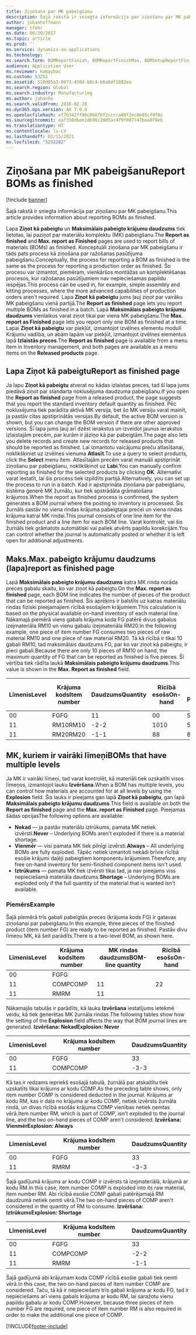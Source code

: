 ```yaml
---
title: Ziņošana par MK pabeigšanu
description: Šajā rakstā ir sniegta informācija par ziņošanu par MK pabeigšanu.
author: johanhoffmann
manager: tfehr
ms.date: 06/20/2017
ms.topic: article
ms.prod: ''
ms.service: dynamics-ax-applications
ms.technology: ''
ms.search.form: BOMReportFinish, BOMReportFinishMax, BOMSetupReportFinish
audience: Application User
ms.reviewer: kamaybac
ms.custom: 53251
ms.assetid: 510d05a3-0073-438d-b0c4-b6a6df1882ea
ms.search.region: Global
ms.search.industry: Manufacturing
ms.author: johanho
ms.search.validFrom: 2016-02-28
ms.dyn365.ops.version: AX 7.0.0
ms.openlocfilehash: ef7b342ff90c066f6f2cccca08f2ec0e05cf9f8c
ms.sourcegitcommit: eaf330dbee1db96c20d5ac479f007747bea079eb
ms.translationtype: HT
ms.contentlocale: lv-LV
ms.lasthandoff: 02/15/2021
ms.locfileid: "5232282"
---
```

# <a name="report-boms-as-finished"></a><span data-ttu-id="dd68f-103">Ziņošana par MK pabeigšanu</span><span class="sxs-lookup"><span data-stu-id="dd68f-103">Report BOMs as finished</span></span>

[!include [banner](../includes/banner.md)]

<span data-ttu-id="dd68f-104">Šajā rakstā ir sniegta informācija par ziņošanu par MK pabeigšanu.</span><span class="sxs-lookup"><span data-stu-id="dd68f-104">This article provides information about reporting BOMs as finished.</span></span>

<span data-ttu-id="dd68f-105">Lapa **Ziņot kā pabeigtu** un **Maksimālais pabeigto krājumu daudzums** tiek lietotas, lai paziņot par materiālu komplektu (MK) pabeigšanu.</span><span class="sxs-lookup"><span data-stu-id="dd68f-105">The **Report as finished** and **Max. report as Finished** pages are used to report bills of materials (BOMs) as finished.</span></span> <span data-ttu-id="dd68f-106">Konceptuāli ziņošana par MK pabeigšanu ir tāds pats process kā ziņošana par ražošanas pasūtījuma pabeigšanu.</span><span class="sxs-lookup"><span data-stu-id="dd68f-106">Conceptually, the process for reporting a BOM as finished is the same as the process for reporting a production order as finished.</span></span> <span data-ttu-id="dd68f-107">Šo procesu var izmantot, piemēram, vienkāršos montāžas un komplektēšanas procesos, kur ražošanas pasūtījumiem nav nepieciešamas papildu iespējas.</span><span class="sxs-lookup"><span data-stu-id="dd68f-107">This process can be used in, for example, simple assembly and kitting processes, where the more advanced capabilities of production orders aren't required.</span></span> <span data-ttu-id="dd68f-108">Lapa **Ziņot kā pabeigtu** jums ļauj ziņot par vairāku MK pabeigšanu vienā partijā.</span><span class="sxs-lookup"><span data-stu-id="dd68f-108">The **Report as finished** page lets you report multiple BOMs as finished in a batch.</span></span> <span data-ttu-id="dd68f-109">Lapā **Maksimālais pabeigto krājumu daudzums** vienlaikus varat ziņot tikai par viena MK pabeigšanu.</span><span class="sxs-lookup"><span data-stu-id="dd68f-109">The **Max. report as Finished** page lets you report only one BOM as finished at a time.</span></span> <span data-ttu-id="dd68f-110">Lapai **Ziņot kā pabeigtu** var piekļūt, izmantojot izvēlnes elementu modulī Krājumu vadība, un abām lapām var piekļūt, izmantojot izvēlnes elementus lapā **Izlaistās preces**.</span><span class="sxs-lookup"><span data-stu-id="dd68f-110">The **Report as finished** page is available from a menu item in Inventory management, and both pages are available as a menu items on the **Released products** page.</span></span>

## <a name="report-as-finished-page"></a><span data-ttu-id="dd68f-111">Lapa Ziņot kā pabeigtu</span><span class="sxs-lookup"><span data-stu-id="dd68f-111">Report as finished page</span></span>
<span data-ttu-id="dd68f-112">Ja lapu **Ziņot kā pabeigtu** atverat no kādas izlaistas preces, tad šī lapa jums piedāvā ziņot par standarta noklusējuma daudzuma pabeigšanu.</span><span class="sxs-lookup"><span data-stu-id="dd68f-112">If you open the **Report as finished** page from a released product, the page suggests that you report the standard inventory default quantity as finished.</span></span> <span data-ttu-id="dd68f-113">Pēc noklusējuma tiek parādīta aktīvā MK versija, bet šo MK versiju varat mainīt, ja pastāv citas apstiprinātās versijas.</span><span class="sxs-lookup"><span data-stu-id="dd68f-113">By default, the active BOM version is shown, but you can change the BOM version if there are other approved versions.</span></span> <span data-ttu-id="dd68f-114">Šī lapa jums ļauj arī dzēst ierakstus un izveidot jaunus ierakstus izlaistajām precēm, par kurām ir jāziņo kā par pabeigtām.</span><span class="sxs-lookup"><span data-stu-id="dd68f-114">The page also lets you delete records and create new records for released products that should be reported as finished.</span></span> <span data-ttu-id="dd68f-115">Lai izmantotu vaicājumu preču atlasīšanai, noklikšķiniet uz izvēlnes vienuma **Atlasīt**.</span><span class="sxs-lookup"><span data-stu-id="dd68f-115">To use a query to select products, click the **Select** menu item.</span></span> <span data-ttu-id="dd68f-116">Atlasītajām precēm varat manuāli apstiprināt ziņošanu par pabeigšanu, noklikšķinot uz **Labi**.</span><span class="sxs-lookup"><span data-stu-id="dd68f-116">You can manually confirm reporting as finished for the selected products by clicking **OK**.</span></span> <span data-ttu-id="dd68f-117">Alternatīvi varat iestatīt, lai šis process tiek izpildīts partijā.</span><span class="sxs-lookup"><span data-stu-id="dd68f-117">Alternatively, you can set up the process to run in a batch.</span></span> <span data-ttu-id="dd68f-118">Kad ir apstiprināta ziņošana par pabeigšanu, sistēma ģenerē MK žurnālu, kur tiek apstrādāta grāmatošana krājumos.</span><span class="sxs-lookup"><span data-stu-id="dd68f-118">When the report as finished process is confirmed, the system generates a BOM journal where the posting to inventory is processed.</span></span> <span data-ttu-id="dd68f-119">Šis žurnāls sastāv no viena rindas krājuma pabeigtajai precei un viena rindas krājuma katrai MK rindai.</span><span class="sxs-lookup"><span data-stu-id="dd68f-119">This journal consists of one line item for the finished product and a line item for each BOM line.</span></span> <span data-ttu-id="dd68f-120">Varat kontrolēt, vai šis žurnāls tiek grāmatots automātiski vai paliek atvērts papildu korekcijām.</span><span class="sxs-lookup"><span data-stu-id="dd68f-120">You can control whether the journal is automatically posted or whether it is left open for additional adjustments.</span></span>

## <a name="max-report-as-finished-page"></a><span data-ttu-id="dd68f-121">Maks.</span><span class="sxs-lookup"><span data-stu-id="dd68f-121">Max.</span></span> <span data-ttu-id="dd68f-122">pabeigto krājumu daudzums (lapa)</span><span class="sxs-lookup"><span data-stu-id="dd68f-122">report as finished page</span></span>
<span data-ttu-id="dd68f-123">Lapā **Maksimālais pabeigto krājumu daudzums** katra MK rinda norāda preces gabalu skaitu, ko var ziņot kā pabeigtu.</span><span class="sxs-lookup"><span data-stu-id="dd68f-123">On the **Max. report as finished** page, each BOM line indicates the number of pieces of the product that can be reported as finished.</span></span> <span data-ttu-id="dd68f-124">Šis aprēķins ir balstīts uz katras materiālu rindas fiziski pieejamajiem rīcībā esošajiem krājumiem.</span><span class="sxs-lookup"><span data-stu-id="dd68f-124">This calculation is based on the physical available on-hand inventory of each material line.</span></span> <span data-ttu-id="dd68f-125">Nākamajā piemērā viens gabals krājuma koda FG patērē divus gabalus izejmateriāla RM10 un vienu gabalu izejmateriāla RM20.</span><span class="sxs-lookup"><span data-stu-id="dd68f-125">In the following example, one piece of item number FG consumes two pieces of raw material RM10 and one piece of raw material RM20.</span></span> <span data-ttu-id="dd68f-126">Tā kā rīcībā ir tikai 10 gabali RM10, tad maksimālais daudzums FG, par ko var ziņot kā pabeigtu, ir pieci gabali.</span><span class="sxs-lookup"><span data-stu-id="dd68f-126">Because there are only 10 pieces of RM10 on hand, the maximum quantity of FG that can be reported as finished is five pieces.</span></span> <span data-ttu-id="dd68f-127">Šī vērtība tiek rādīta laukā **Maksimālais pabeigto krājumu daudzums**.</span><span class="sxs-lookup"><span data-stu-id="dd68f-127">This value is shown in the **Max. Report as finished** field.</span></span>

| <span data-ttu-id="dd68f-128">Līmenis</span><span class="sxs-lookup"><span data-stu-id="dd68f-128">Level</span></span> | <span data-ttu-id="dd68f-129">Krājuma kods</span><span class="sxs-lookup"><span data-stu-id="dd68f-129">Item number</span></span> | <span data-ttu-id="dd68f-130">Daudzums</span><span class="sxs-lookup"><span data-stu-id="dd68f-130">Quantity</span></span> | <span data-ttu-id="dd68f-131">Rīcībā esošs</span><span class="sxs-lookup"><span data-stu-id="dd68f-131">On-hand</span></span> | <span data-ttu-id="dd68f-132">Maks.</span><span class="sxs-lookup"><span data-stu-id="dd68f-132">Max.</span></span> <span data-ttu-id="dd68f-133">Ziņot kā pabeigtu</span><span class="sxs-lookup"><span data-stu-id="dd68f-133">Report as finished</span></span> |
|-------|-------------|----------|---------|-------------------------|
| <span data-ttu-id="dd68f-134">0</span><span class="sxs-lookup"><span data-stu-id="dd68f-134">0</span></span>     | <span data-ttu-id="dd68f-135">FG</span><span class="sxs-lookup"><span data-stu-id="dd68f-135">FG</span></span>          |  <span data-ttu-id="dd68f-136">1</span><span class="sxs-lookup"><span data-stu-id="dd68f-136">1</span></span>       | <span data-ttu-id="dd68f-137">0</span><span class="sxs-lookup"><span data-stu-id="dd68f-137">0</span></span>       | <span data-ttu-id="dd68f-138">5</span><span class="sxs-lookup"><span data-stu-id="dd68f-138">5</span></span>                       |
| <span data-ttu-id="dd68f-139">1</span><span class="sxs-lookup"><span data-stu-id="dd68f-139">1</span></span>     | <span data-ttu-id="dd68f-140">RM10</span><span class="sxs-lookup"><span data-stu-id="dd68f-140">RM10</span></span>        | <span data-ttu-id="dd68f-141">-2</span><span class="sxs-lookup"><span data-stu-id="dd68f-141">-2</span></span>       | <span data-ttu-id="dd68f-142">10</span><span class="sxs-lookup"><span data-stu-id="dd68f-142">10</span></span>      | <span data-ttu-id="dd68f-143">5</span><span class="sxs-lookup"><span data-stu-id="dd68f-143">5</span></span>                       |
| <span data-ttu-id="dd68f-144">1</span><span class="sxs-lookup"><span data-stu-id="dd68f-144">1</span></span>     | <span data-ttu-id="dd68f-145">RM20</span><span class="sxs-lookup"><span data-stu-id="dd68f-145">RM20</span></span>        | <span data-ttu-id="dd68f-146">-1</span><span class="sxs-lookup"><span data-stu-id="dd68f-146">-1</span></span>       |  <span data-ttu-id="dd68f-147">8</span><span class="sxs-lookup"><span data-stu-id="dd68f-147">8</span></span>      | <span data-ttu-id="dd68f-148">8</span><span class="sxs-lookup"><span data-stu-id="dd68f-148">8</span></span>                       |

## <a name="boms-that-have-multiple-levels"></a><span data-ttu-id="dd68f-149">MK, kuriem ir vairāki līmeņi</span><span class="sxs-lookup"><span data-stu-id="dd68f-149">BOMs that have multiple levels</span></span>
<span data-ttu-id="dd68f-150">Ja MK ir vairāki līmeņi, tad varat kontrolēt, kā materiāli tiek uzskaitīti visos līmeņos, izmantojot lauku **Izvēršana**.</span><span class="sxs-lookup"><span data-stu-id="dd68f-150">When a BOM has multiple levels, you can control how materials are accounted for at all levels by using the **Explosion** field.</span></span> <span data-ttu-id="dd68f-151">Šis lauks ir pieejams gan lapā **Ziņot kā pabeigtu**, gan lapā **Maksimālais pabeigto krājumu daudzums**.</span><span class="sxs-lookup"><span data-stu-id="dd68f-151">This field is available on both the **Report as finished** page and the **Max. report as Finished** page.</span></span> <span data-ttu-id="dd68f-152">Pieejamas šādas opcijas</span><span class="sxs-lookup"><span data-stu-id="dd68f-152">The following options are available:</span></span>

-   <span data-ttu-id="dd68f-153">**Nekad** — ja pastāv materiālu iztrūkums, pamata MK netiek izvērsti.</span><span class="sxs-lookup"><span data-stu-id="dd68f-153">**Never** – Underlying BOMs aren't exploded if there is a material shortage.</span></span>
-   <span data-ttu-id="dd68f-154">**Vienmēr** — visi pamata MK tiek pilnīgi izvērsti.</span><span class="sxs-lookup"><span data-stu-id="dd68f-154">**Always** – All underlying BOMs are fully exploded.</span></span> <span data-ttu-id="dd68f-155">Tāpēc netiek izmantoti nekādi brīvie rīcībā esošie krājumi daļēji pabeigtiem komponentu krājumiem.</span><span class="sxs-lookup"><span data-stu-id="dd68f-155">Therefore, any free on-hand inventory for semi-finished component items isn't used.</span></span>
-   <span data-ttu-id="dd68f-156">**Iztrūkums** — pamata MK tiek izvērsti tikai tad, ja nav pieejams viss nepieciešamā materiāla daudzums.</span><span class="sxs-lookup"><span data-stu-id="dd68f-156">**Shortage** – Underlying BOMs are exploded only if the full quantity of the material that is wanted isn't available.</span></span>

### <a name="example"></a><span data-ttu-id="dd68f-157">Piemērs</span><span class="sxs-lookup"><span data-stu-id="dd68f-157">Example</span></span>

<span data-ttu-id="dd68f-158">Šajā piemērā trīs gabali pabeigtās preces (krājuma kods FG) ir gatavas ziņošanai par pabeigšanu.</span><span class="sxs-lookup"><span data-stu-id="dd68f-158">In this example, three pieces of the finished product (item number FG) are ready to be reported as finished.</span></span> <span data-ttu-id="dd68f-159">Pastāv divu līmeņu MK, kā šeit parādīts.</span><span class="sxs-lookup"><span data-stu-id="dd68f-159">There is a two-level BOM, as shown here.</span></span>

| <span data-ttu-id="dd68f-160">Līmenis</span><span class="sxs-lookup"><span data-stu-id="dd68f-160">Level</span></span> | <span data-ttu-id="dd68f-161">Krājuma kods</span><span class="sxs-lookup"><span data-stu-id="dd68f-161">Item number</span></span> | <span data-ttu-id="dd68f-162">MK rindas daudzums</span><span class="sxs-lookup"><span data-stu-id="dd68f-162">BOM-line quantity</span></span> | <span data-ttu-id="dd68f-163">Rīcībā esošs</span><span class="sxs-lookup"><span data-stu-id="dd68f-163">On-hand</span></span> |
|-------|-------------|-------------------|---------|
| <span data-ttu-id="dd68f-164">0</span><span class="sxs-lookup"><span data-stu-id="dd68f-164">0</span></span>     | <span data-ttu-id="dd68f-165">FG</span><span class="sxs-lookup"><span data-stu-id="dd68f-165">FG</span></span>          |                   |         |
| <span data-ttu-id="dd68f-166">1</span><span class="sxs-lookup"><span data-stu-id="dd68f-166">1</span></span>     | <span data-ttu-id="dd68f-167">COMP</span><span class="sxs-lookup"><span data-stu-id="dd68f-167">COMP</span></span>        | <span data-ttu-id="dd68f-168">1</span><span class="sxs-lookup"><span data-stu-id="dd68f-168">1</span></span>                 | <span data-ttu-id="dd68f-169">2</span><span class="sxs-lookup"><span data-stu-id="dd68f-169">2</span></span>       |
| <span data-ttu-id="dd68f-170">1</span><span class="sxs-lookup"><span data-stu-id="dd68f-170">1</span></span>     | <span data-ttu-id="dd68f-171">RM</span><span class="sxs-lookup"><span data-stu-id="dd68f-171">RM</span></span>          | <span data-ttu-id="dd68f-172">1</span><span class="sxs-lookup"><span data-stu-id="dd68f-172">1</span></span>                 |         |

<span data-ttu-id="dd68f-173">Nākamajās tabulās ir parādīts, kā lauka **Izvēršana** iestatījums ietekmē veidu, kā tiek ģenerētas MK žurnāla rindas.</span><span class="sxs-lookup"><span data-stu-id="dd68f-173">The following tables show how the setting of the **Explosion** field affects the way that BOM journal lines are generated.</span></span> <span data-ttu-id="dd68f-174">**Izvēršana: Nekad**</span><span class="sxs-lookup"><span data-stu-id="dd68f-174">**Explosion: Never**</span></span>

| <span data-ttu-id="dd68f-175">Līmenis</span><span class="sxs-lookup"><span data-stu-id="dd68f-175">Level</span></span> | <span data-ttu-id="dd68f-176">Krājuma kods</span><span class="sxs-lookup"><span data-stu-id="dd68f-176">Item number</span></span> | <span data-ttu-id="dd68f-177">Daudzums</span><span class="sxs-lookup"><span data-stu-id="dd68f-177">Quantity</span></span> |
|-------|-------------|----------|
| <span data-ttu-id="dd68f-178">0</span><span class="sxs-lookup"><span data-stu-id="dd68f-178">0</span></span>     | <span data-ttu-id="dd68f-179">FG</span><span class="sxs-lookup"><span data-stu-id="dd68f-179">FG</span></span>          | <span data-ttu-id="dd68f-180">3</span><span class="sxs-lookup"><span data-stu-id="dd68f-180">3</span></span>        |
| <span data-ttu-id="dd68f-181">1</span><span class="sxs-lookup"><span data-stu-id="dd68f-181">1</span></span>     | <span data-ttu-id="dd68f-182">COMP</span><span class="sxs-lookup"><span data-stu-id="dd68f-182">COMP</span></span>        | <span data-ttu-id="dd68f-183">-3</span><span class="sxs-lookup"><span data-stu-id="dd68f-183">-3</span></span>       |

<span data-ttu-id="dd68f-184">Kā tas ir redzams iepriekš esošajā tabulā, žurnālā par atskaitītu tiek uzskatīts tikai krājums ar kodu COMP.</span><span class="sxs-lookup"><span data-stu-id="dd68f-184">As the preceding table shows, only item number COMP is considered deducted in the journal.</span></span> <span data-ttu-id="dd68f-185">Krājums ar kodu RM, kas ir daļa no krājuma ar kodu COMP, netiek izvērsts žurnāla rindā, un divas rīcībā esošās krājuma COMP vienības netiek ņemtas vērā.</span><span class="sxs-lookup"><span data-stu-id="dd68f-185">Item number RM, which is part of COMP, isn't exploded to the journal line, and the two on-hand pieces of COMP aren't considered.</span></span> <span data-ttu-id="dd68f-186">**Izvēršana: Vienmēr**</span><span class="sxs-lookup"><span data-stu-id="dd68f-186">**Explosion: Always**</span></span>

| <span data-ttu-id="dd68f-187">Līmenis</span><span class="sxs-lookup"><span data-stu-id="dd68f-187">Level</span></span> | <span data-ttu-id="dd68f-188">Krājuma kods</span><span class="sxs-lookup"><span data-stu-id="dd68f-188">Item number</span></span> | <span data-ttu-id="dd68f-189">Daudzums</span><span class="sxs-lookup"><span data-stu-id="dd68f-189">Quantity</span></span> |
|-------|-------------|----------|
| <span data-ttu-id="dd68f-190">0</span><span class="sxs-lookup"><span data-stu-id="dd68f-190">0</span></span>     | <span data-ttu-id="dd68f-191">FG</span><span class="sxs-lookup"><span data-stu-id="dd68f-191">FG</span></span>          | <span data-ttu-id="dd68f-192">3</span><span class="sxs-lookup"><span data-stu-id="dd68f-192">3</span></span>        |
| <span data-ttu-id="dd68f-193">1</span><span class="sxs-lookup"><span data-stu-id="dd68f-193">1</span></span>     | <span data-ttu-id="dd68f-194">RM</span><span class="sxs-lookup"><span data-stu-id="dd68f-194">RM</span></span>          | <span data-ttu-id="dd68f-195">-3</span><span class="sxs-lookup"><span data-stu-id="dd68f-195">-3</span></span>       |

<span data-ttu-id="dd68f-196">Šajā gadījumā krājums ar kodu COMP ir izvērsts tā izejmateriālā, krājumā ar kodu RM.</span><span class="sxs-lookup"><span data-stu-id="dd68f-196">In this case, item number COMP is exploded into its raw material, item number RM.</span></span> <span data-ttu-id="dd68f-197">Abi rīcībā esošie COMP gabali patērējamajā RM daudzumā netiek ņemti vērā.</span><span class="sxs-lookup"><span data-stu-id="dd68f-197">The two on-hand pieces of COMP aren't considered in the quantity of RM to consume.</span></span> <span data-ttu-id="dd68f-198">**Izvēršana: Iztrūkums**</span><span class="sxs-lookup"><span data-stu-id="dd68f-198">**Explosion: Shortage**</span></span>

| <span data-ttu-id="dd68f-199">Līmenis</span><span class="sxs-lookup"><span data-stu-id="dd68f-199">Level</span></span> | <span data-ttu-id="dd68f-200">Krājuma kods</span><span class="sxs-lookup"><span data-stu-id="dd68f-200">Item number</span></span> | <span data-ttu-id="dd68f-201">Daudzums</span><span class="sxs-lookup"><span data-stu-id="dd68f-201">Quantity</span></span> |
|-------|-------------|----------|
| <span data-ttu-id="dd68f-202">0</span><span class="sxs-lookup"><span data-stu-id="dd68f-202">0</span></span>     | <span data-ttu-id="dd68f-203">FG</span><span class="sxs-lookup"><span data-stu-id="dd68f-203">FG</span></span>          | <span data-ttu-id="dd68f-204">3</span><span class="sxs-lookup"><span data-stu-id="dd68f-204">3</span></span>        |
| <span data-ttu-id="dd68f-205">1</span><span class="sxs-lookup"><span data-stu-id="dd68f-205">1</span></span>     | <span data-ttu-id="dd68f-206">COMP</span><span class="sxs-lookup"><span data-stu-id="dd68f-206">COMP</span></span>        | <span data-ttu-id="dd68f-207">-2</span><span class="sxs-lookup"><span data-stu-id="dd68f-207">-2</span></span>       |
| <span data-ttu-id="dd68f-208">1</span><span class="sxs-lookup"><span data-stu-id="dd68f-208">1</span></span>     | <span data-ttu-id="dd68f-209">RM</span><span class="sxs-lookup"><span data-stu-id="dd68f-209">RM</span></span>          | <span data-ttu-id="dd68f-210">-1</span><span class="sxs-lookup"><span data-stu-id="dd68f-210">-1</span></span>       |

<span data-ttu-id="dd68f-211">Šajā gadījumā abi krājumam koda COMP rīcībā esošie gabali tiek ņemti vērā.</span><span class="sxs-lookup"><span data-stu-id="dd68f-211">In this case, the two on-hand pieces of item number COMP are considered.</span></span> <span data-ttu-id="dd68f-212">Taču, tā kā ir nepieciešami trīs gabali krājuma ar kodu FG, tad ir nepieciešams arī viens gabals krājuma ar kodu RM, lai saražotu vienu papildu gabalu ar kodu COMP.</span><span class="sxs-lookup"><span data-stu-id="dd68f-212">However, because three pieces of item number FG are required, one piece of item number RM is also required in order to make the additional one piece of COMP.</span></span>





[!INCLUDE[footer-include](../../includes/footer-banner.md)]